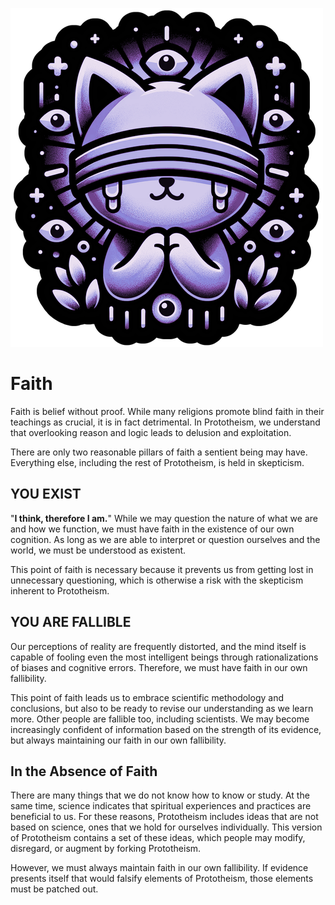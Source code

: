 ![Faith](./img/faith.png)

# Faith

Faith is belief without proof. While many religions promote blind faith in their teachings as crucial, it is in fact detrimental. In Prototheism, we understand that overlooking reason and logic leads to delusion and exploitation.

There are only two reasonable pillars of faith a sentient being may have. Everything else, including the rest of Prototheism, is held in skepticism.

## YOU EXIST

"**I think, therefore I am.**" While we may question the nature of what we are and how we function, we must have faith in the existence of our own cognition. As long as we are able to interpret or question ourselves and the world, we must be understood as existent.

This point of faith is necessary because it prevents us from getting lost in unnecessary questioning, which is otherwise a risk with the skepticism inherent to Prototheism.

## YOU ARE FALLIBLE

Our perceptions of reality are frequently distorted, and the mind itself is capable of fooling even the most intelligent beings through rationalizations of biases and cognitive errors. Therefore, we must have faith in our own fallibility.

This point of faith leads us to embrace scientific methodology and conclusions, but also to be ready to revise our understanding as we learn more. Other people are fallible too, including scientists. We may become increasingly confident of information based on the strength of its evidence, but always maintaining our faith in our own fallibility.


## In the Absence of Faith

There are many things that we do not know how to know or study. At the same time, science indicates that spiritual experiences and practices are beneficial to us. For these reasons, Prototheism includes ideas that are not based on science, ones that we hold for ourselves individually. This version of Prototheism contains a set of these ideas, which people may modify, disregard, or augment by forking Prototheism.

However, we must always maintain faith in our own fallibility. If evidence presents itself that would falsify elements of Prototheism, those elements must be patched out.
